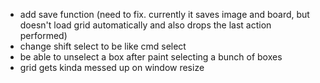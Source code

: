- add save function (need to fix. currently it saves image and board, but doesn't load grid automatically and also drops the last action performed)
- change shift select to be like cmd select
- be able to unselect a box after paint selecting a bunch of boxes
- grid gets kinda messed up on window resize
